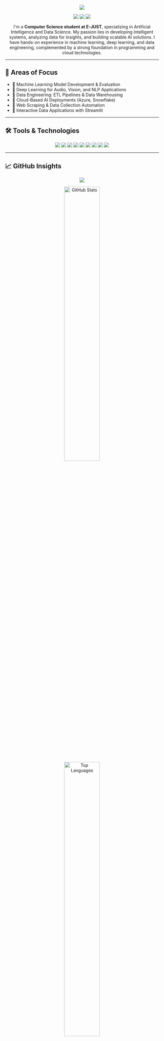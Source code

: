 <p align="center">
  <img src="https://capsule-render.vercel.app/api?type=waving&color=gradient&text=%F0%9F%91%8B%20Hi%2C%20I%27m%20Ziad&height=100&section=header"/>
</p>

<p align="center">
    <img src="https://img.shields.io/badge/Artificial%20Intelligence-%230077B5.svg?&style=for-the-badge&logo=python&logoColor=white">
    <img src="https://img.shields.io/badge/Machine%20Learning-%23FF6F00.svg?&style=for-the-badge&logo=tensorflow&logoColor=white">
    <img src="https://img.shields.io/badge/Data%20Science-%230072C6.svg?&style=for-the-badge&logo=azure-devops&logoColor=white">
</p>

<p align="center">
    I'm a <strong>Computer Science student at E-JUST</strong>, specializing in Artificial Intelligence and Data Science. My passion lies in developing intelligent systems, analyzing data for insights, and building scalable AI solutions. I have hands-on experience in machine learning, deep learning, and data engineering, complemented by a strong foundation in programming and cloud technologies.
</p>

<hr>

<h2>💼 Areas of Focus</h2>
<ul>
    <li>🔹 Machine Learning Model Development & Evaluation</li>
    <li>🔹 Deep Learning for Audio, Vision, and NLP Applications</li>
    <li>🔹 Data Engineering: ETL Pipelines & Data Warehousing</li>
    <li>🔹 Cloud-Based AI Deployments (Azure, Snowflake)</li>
    <li>🔹 Web Scraping & Data Collection Automation</li>
    <li>🔹 Interactive Data Applications with Streamlit</li>
</ul>

<hr>

<h2>🛠 Tools & Technologies</h2>
<p align="center">
    <img src="https://img.shields.io/badge/Python-%233776AB.svg?style=for-the-badge&logo=python&logoColor=white">
    <img src="https://img.shields.io/badge/TensorFlow-%23FF6F00.svg?style=for-the-badge&logo=tensorflow&logoColor=white">
    <img src="https://img.shields.io/badge/PyTorch-%23EE4C2C.svg?style=for-the-badge&logo=pytorch&logoColor=white">
    <img src="https://img.shields.io/badge/Scikit--learn-%23F7931E.svg?style=for-the-badge&logo=scikit-learn&logoColor=white">
    <img src="https://img.shields.io/badge/Azure-%230072C6.svg?style=for-the-badge&logo=microsoft-azure&logoColor=white">
    <img src="https://img.shields.io/badge/Snowflake-%2300C7E5.svg?style=for-the-badge&logo=snowflake&logoColor=white">
    <img src="https://img.shields.io/badge/Streamlit-%23FF4B4B.svg?style=for-the-badge&logo=streamlit&logoColor=white">
    <img src="https://img.shields.io/badge/SQL-%2300C7E5.svg?style=for-the-badge&logo=postgresql&logoColor=white">
    <img src="https://img.shields.io/badge/Git-%23F05032.svg?style=for-the-badge&logo=git&logoColor=white">
</p>

<hr>

<h2>📈 GitHub Insights</h2>

<p align="center">
    <img src="https://komarev.com/ghpvc/?username=ziadsalama95&color=brightgreen">
</p>

<p align="center">
    <img src="https://github-readme-stats.vercel.app/api?username=ziadsalama95&show_icons=true&theme=radical&hide=prs,issues,contribs&show=reviews,discussions_started" alt="GitHub Stats" width="48%">
</p>
<p align="center">
    <img src="https://github-readme-stats.vercel.app/api/top-langs/?username=ziadsalama95&layout=compact&theme=radical" alt="Top Languages" width="48%">
</p>

<hr>

<h2>📬 Contact</h2>

<p align="center">
    <a href="mailto:ziadsalama95@gmail.com">
        <img src="https://img.shields.io/badge/Email-%23D14836.svg?style=for-the-badge&logo=gmail&logoColor=white">
    </a>
    <a href="https://github.com/ziadsalama95">
        <img src="https://img.shields.io/badge/GitHub-%23181717.svg?style=for-the-badge&logo=github&logoColor=white">
    </a>
    <a href="https://linkedin.com/in/ziadsalama/">
        <img src="https://img.shields.io/badge/LinkedIn-%230077B5.svg?style=for-the-badge&logo=linkedin&logoColor=white">
    </a>
    <a href="https://www.facebook.com/ZEX404">
        <img src="https://img.shields.io/badge/Facebook-%231877F2.svg?style=for-the-badge&logo=facebook&logoColor=white">
    </a>
    <a href="https://www.youtube.com/@ZEX404">
        <img src="https://img.shields.io/badge/YouTube-%23FF0000.svg?style=for-the-badge&logo=youtube&logoColor=white">
    </a>
</p>

<hr>

<h2>🚀 Let's Collaborate</h2>
<p align="center">
    I'm open to collaborations in AI, machine learning, and data-driven projects. Whether it's research, development, or innovative applications, let's connect and create impactful solutions together.
</p>

<p align="center">
  <img src="https://capsule-render.vercel.app/api?type=waving&color=gradient&height=100&section=footer"/>
</p>
